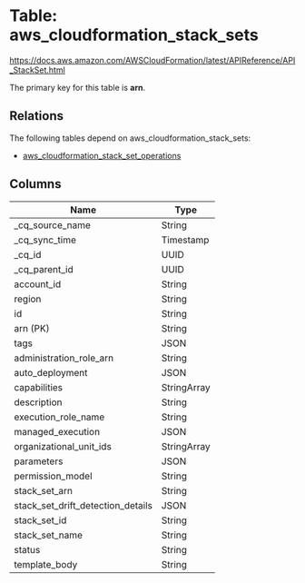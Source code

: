 # Table: aws_cloudformation_stack_sets

https://docs.aws.amazon.com/AWSCloudFormation/latest/APIReference/API_StackSet.html

The primary key for this table is **arn**.

## Relations

The following tables depend on aws_cloudformation_stack_sets:
  - [aws_cloudformation_stack_set_operations](aws_cloudformation_stack_set_operations.md)

## Columns

| Name          | Type          |
| ------------- | ------------- |
|_cq_source_name|String|
|_cq_sync_time|Timestamp|
|_cq_id|UUID|
|_cq_parent_id|UUID|
|account_id|String|
|region|String|
|id|String|
|arn (PK)|String|
|tags|JSON|
|administration_role_arn|String|
|auto_deployment|JSON|
|capabilities|StringArray|
|description|String|
|execution_role_name|String|
|managed_execution|JSON|
|organizational_unit_ids|StringArray|
|parameters|JSON|
|permission_model|String|
|stack_set_arn|String|
|stack_set_drift_detection_details|JSON|
|stack_set_id|String|
|stack_set_name|String|
|status|String|
|template_body|String|